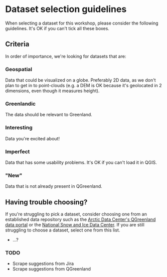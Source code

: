 # Dataset selection guidelines

When selecting a dataset for this workshop, please consider the following guidelines.
It's OK if you can't tick all these boxes.

## Criteria

In order of importance, we're looking for datasets that are:


### Geospatial

Data that could be visualized on a globe. Preferably 2D data, as we don't plan to get in
to point-clouds (e.g. a DEM is OK because it's geolocated in 2 dimensions, even though
it measures height).


### Greenlandic

The data should be relevant to Greenland.


### Interesting

Data you're excited about!


### Imperfect

Data that has some usability problems. It's OK if you can't load it in QGIS.


### "New"

Data that is not already present in QGreenland.


## Having trouble choosing?

If you're struggling to pick a dataset, consider choosing one from an established data
repository such as the [Arctic Data Center's QGreenland data
portal](https://arcticdata.io/catalog/portals/QGreenland/Data) or the [National Snow and
Ice Data Center](https://nsidc.org/data/explore-data). If you are still struggling to
choose a dataset, select one from this list.

* ...?


### TODO

* Scrape suggestions from Jira
* Scrape suggestions from QGreenland
